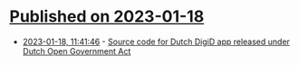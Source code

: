 # [Published on 2023-01-18](index.md)

* [2023-01-18, 11:41:46](https://news.ycombinator.com/item?id=34425614) - [Source code for Dutch DigiD app released under Dutch Open Government Act](https://github.com/MinBZK/woo-besluit-broncode-digid-app)
